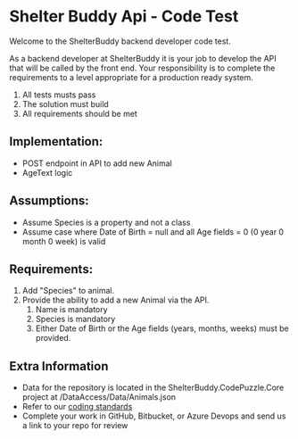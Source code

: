 # Shelter Buddy Api - Code Test

Welcome to the ShelterBuddy backend developer code test.  

As a backend developer at ShelterBuddy it is your job to develop the API that will be called by the front end.  Your responsibility is to complete the requirements to a level appropriate for a production ready system.

1. All tests musts pass
2. The solution must build 
3. All requirements should be met

## Implementation:
- POST endpoint in API to add new Animal
- AgeText logic

## Assumptions:
- Assume Species is a property and not a class
- Assume case where Date of Birth = null and all Age fields = 0 (0 year 0 month 0 week) is valid

## Requirements:

1. Add "Species" to animal.   
2. Provide the ability to add a new Animal via the API.
    1. Name is mandatory
    2. Species is mandatory
    3. Either Date of Birth or the Age fields (years, months, weeks) must be provided.

## Extra Information

* Data for the repository is located in the ShelterBuddy.CodePuzzle.Core project at /DataAccess/Data/Animals.json
* Refer to our [coding standards](../coding-standards.md)
* Complete your work in GitHub, Bitbucket, or Azure Devops and send us a link to your repo for review
